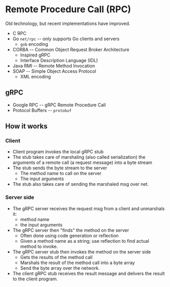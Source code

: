 # Remote Procedure Call (RPC)

Old technology, but recent implementations have improved.

- C RPC
- Go `net/rpc` -- only supports Go clients and servers
  - `gob` encoding
- CORBA -- Common Object Request Broker Architecture
  - Inspired gRPC
  - Interface Description Language (IDL)
- Java RMI -- Remote Method Invocation
- SOAP -- Simple Object Access Protocol
  - XML encoding

## gRPC

- Google RPC -- gRPC Remote Procedure Call
- Protocol Buffers -- `protobuf`

## How it works

### Client

- Client program invokes the local gRPC stub
- The stub takes care of marshaling (also called serialization) the arguments of a remote call (a request message) into a byte stream
- The stub sends the byte stream to the server
  - The method name to call on the server
  - The input arguments
- The stub also takes care of sending the marshaled msg over net.

### Server side

- The gRPC server receives the request msg from a client and unmarshals it:
  - method name
  - the input arguments
- The gRPC server then "finds" the method on the server
  - Often done using code generation or reflection
  - Given a method name as a string; use reflection to find actual method to invoke.
- The gRPC server stub then invokes the method on the server side
  - Gets the results of the method call
  - Marshals the result of the method call into a byte array
  - Send the byte array over the network.
- The client gRPC stub receives the result message and delivers the result to the client program.
